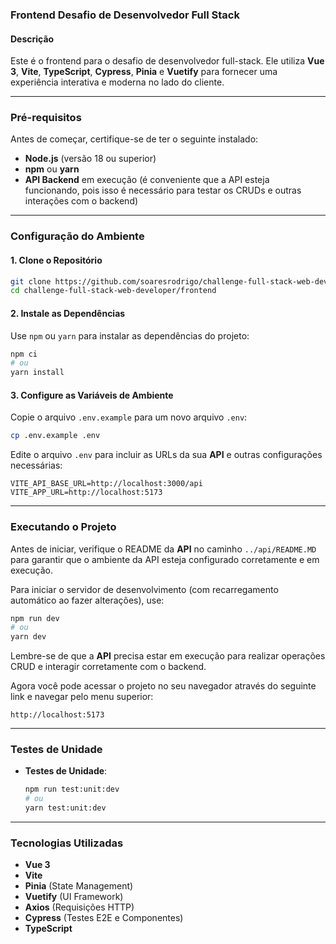 ### Frontend Desafio de Desenvolvedor Full Stack

#### Descrição
Este é o frontend para o desafio de desenvolvedor full-stack. Ele utiliza **Vue 3**, **Vite**, **TypeScript**, **Cypress**, **Pinia** e **Vuetify** para fornecer uma experiência interativa e moderna no lado do cliente.

---

### Pré-requisitos
Antes de começar, certifique-se de ter o seguinte instalado:
- **Node.js** (versão 18 ou superior)
- **npm** ou **yarn**
- **API Backend** em execução (é conveniente que a API esteja funcionando, pois isso é necessário para testar os CRUDs e outras interações com o backend)

---

### Configuração do Ambiente

#### 1. Clone o Repositório
```bash
git clone https://github.com/soaresrodrigo/challenge-full-stack-web-developer.git
cd challenge-full-stack-web-developer/frontend
```

#### 2. Instale as Dependências
Use `npm` ou `yarn` para instalar as dependências do projeto:
```bash
npm ci
# ou
yarn install
```

#### 3. Configure as Variáveis de Ambiente
Copie o arquivo `.env.example` para um novo arquivo `.env`:
```bash
cp .env.example .env
```
Edite o arquivo `.env` para incluir as URLs da sua **API** e outras configurações necessárias:
```
VITE_API_BASE_URL=http://localhost:3000/api
VITE_APP_URL=http://localhost:5173
```

---

### Executando o Projeto

Antes de iniciar, verifique o README da **API** no caminho `../api/README.MD` para garantir que o ambiente da API esteja configurado corretamente e em execução.

Para iniciar o servidor de desenvolvimento (com recarregamento automático ao fazer alterações), use:
```bash
npm run dev
# ou
yarn dev
```
Lembre-se de que a **API** precisa estar em execução para realizar operações CRUD e interagir corretamente com o backend.

Agora você pode acessar o projeto no seu navegador através do seguinte link e navegar pelo menu superior:
```
http://localhost:5173
```
---

### Testes de Unidade

- **Testes de Unidade**:
  ```bash
  npm run test:unit:dev
  # ou
  yarn test:unit:dev
  ```

---

### Tecnologias Utilizadas
- **Vue 3**
- **Vite**
- **Pinia** (State Management)
- **Vuetify** (UI Framework)
- **Axios** (Requisições HTTP)
- **Cypress** (Testes E2E e Componentes)
- **TypeScript**
